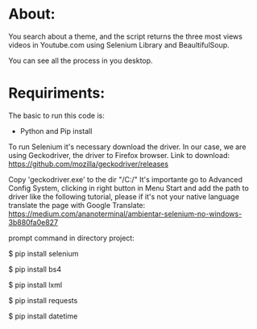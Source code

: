 # About:
You search about a theme, and the script returns the three most views videos in Youtube.com using Selenium Library and BeaultifulSoup.

You can see all the process in you desktop.

# Requiriments:
The basic to run this code is:
- Python and Pip install

To run Selenium it's necessary download the driver.
In our case, we are using Geckodriver, the driver to Firefox browser.
Link to download:
https://github.com/mozilla/geckodriver/releases

Copy 'geckodriver.exe' to the dir "/C:/"
It's importante go to Advanced Config System, clicking in right button in Menu Start and add the path to driver like the following tutorial, please if it's not your native language translate the page with Google Translate:
https://medium.com/ananoterminal/ambientar-selenium-no-windows-3b880fa0e827

prompt command in directory project:

$ pip install selenium

$ pip install bs4

$ pip install lxml

$ pip install requests

$ pip install datetime
